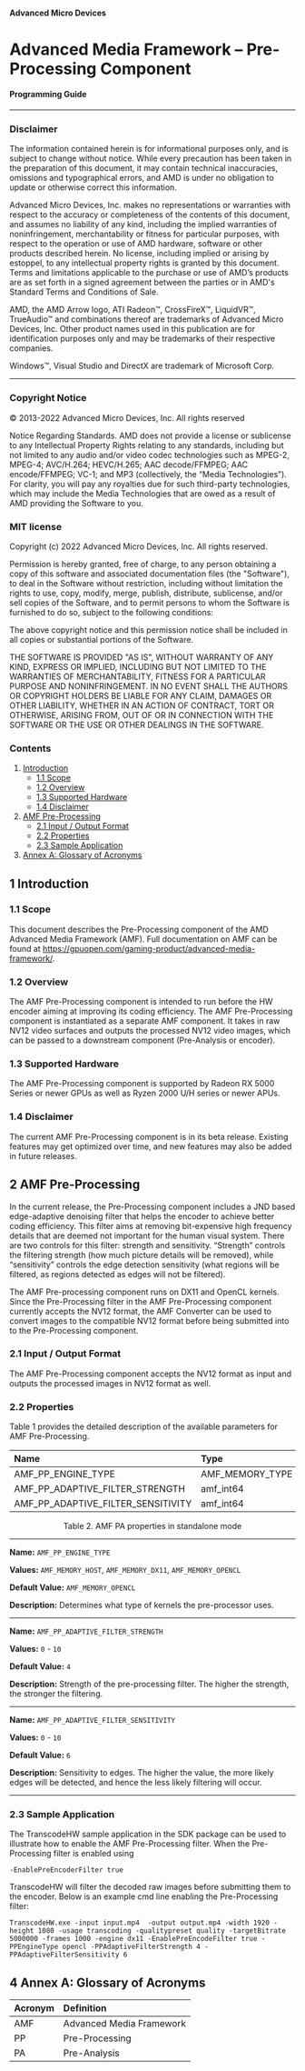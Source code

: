 ﻿#### Advanced Micro Devices

# Advanced Media Framework – Pre-Processing Component

#### Programming Guide

---

### Disclaimer

The information contained herein is for informational purposes only, and is subject to change without notice. While every precaution has been taken in the preparation of this document, it may contain technical inaccuracies, omissions and typographical errors, and AMD is under no obligation to update or otherwise correct this information.

Advanced Micro Devices, Inc. makes no representations or warranties with respect to the accuracy or completeness of the contents of this document, and assumes no liability of any kind, including the implied warranties of noninfringement, merchantability or fitness for particular purposes, with respect to the operation or use of AMD hardware, software or other products described herein. No license, including implied or arising by estoppel, to any intellectual property rights is granted by this document. Terms and limitations applicable to the purchase or use of AMD’s products are as set forth in a signed agreement between the parties or in AMD's Standard Terms and Conditions of Sale.

AMD, the AMD Arrow logo, ATI Radeon™, CrossFireX™, LiquidVR™, TrueAudio™ and combinations thereof are trademarks of Advanced Micro Devices, Inc. Other product names used in this publication are for identification purposes only and may be trademarks of their respective companies.

Windows™, Visual Studio and DirectX are trademark of Microsoft Corp.

---

### Copyright Notice

© 2013-2022 Advanced Micro Devices, Inc. All rights reserved

Notice Regarding Standards.  AMD does not provide a license or sublicense to any Intellectual Property Rights relating to any standards, including but not limited to any audio and/or video codec technologies such as MPEG-2, MPEG-4; AVC/H.264; HEVC/H.265; AAC decode/FFMPEG; AAC encode/FFMPEG; VC-1; and MP3 (collectively, the “Media Technologies”). For clarity, you will pay any royalties due for such third-party technologies, which may include the Media Technologies that are owed as a result of AMD providing the Software to you.

### MIT license

Copyright (c) 2022 Advanced Micro Devices, Inc. All rights reserved.

Permission is hereby granted, free of charge, to any person obtaining a copy of this software and associated documentation files (the "Software"), to deal in the Software without restriction, including without limitation the rights to use, copy, modify, merge, publish, distribute, sublicense, and/or sell copies of the Software, and to permit persons to whom the Software is furnished to do so, subject to the following conditions:

The above copyright notice and this permission notice shall be included in all copies or substantial portions of the Software.

THE SOFTWARE IS PROVIDED "AS IS", WITHOUT WARRANTY OF ANY KIND, EXPRESS OR IMPLIED, INCLUDING BUT NOT LIMITED TO THE WARRANTIES OF MERCHANTABILITY, FITNESS FOR A PARTICULAR PURPOSE AND NONINFRINGEMENT.  IN NO EVENT SHALL THE AUTHORS OR COPYRIGHT HOLDERS BE LIABLE FOR ANY CLAIM, DAMAGES OR OTHER LIABILITY, WHETHER IN AN ACTION OF CONTRACT, TORT OR OTHERWISE, ARISING FROM, OUT OF OR IN CONNECTION WITH THE SOFTWARE OR THE USE OR OTHER DEALINGS IN THE SOFTWARE.

### Contents

1. [Introduction](#1-introduction)
   - [1.1 Scope](#11-scope)
   - [1.2 Overview](#12-overview)
   - [1.3 Supported Hardware](#13-supported-hardware)
   - [1.4 Disclaimer](#14-disclaimer)
2. [AMF Pre-Processing](#2-amf-pre-processing)
   - [2.1 Input / Output Format](#21-input--output-format)
   - [2.2 Properties](#22-properties)
   - [2.3 Sample Application](#23-sample-application)
3. [Annex A: Glossary of Acronyms](#4-annex-a-glossary-of-acronyms)


## 1 Introduction

### 1.1 Scope

This document describes the Pre-Processing component of the AMD Advanced Media Framework (AMF). Full documentation on AMF can be found at <https://gpuopen.com/gaming-product/advanced-media-framework/>.

### 1.2 Overview

The AMF Pre-Processing component is intended to run before the HW encoder aiming at improving its coding efficiency. The AMF Pre-Processing component is instantiated as a separate AMF component. It takes in raw NV12 video surfaces and outputs the processed NV12 video images, which can be passed to a downstream component (Pre-Analysis or encoder).

### 1.3 Supported Hardware

The AMF Pre-Processing component is supported by Radeon RX 5000 Series or newer GPUs as well as Ryzen 2000 U/H series or newer APUs.

### 1.4 Disclaimer

The current AMF Pre-Processing component is in its beta release. Existing features may get optimized over time, and new features may also be added in future releases.


## 2 AMF Pre-Processing

In the current release, the Pre-Processing component includes a JND based edge-adaptive denoising filter that helps the encoder to achieve better coding efficiency. This filter aims at removing bit-expensive high frequency details that are deemed not important for the human visual system. There are two controls for this filter: strength and sensitivity. “Strength” controls the filtering strength (how much picture details will be removed), while “sensitivity” controls the edge detection sensitivity (what regions will be filtered, as regions detected as edges will not be filtered).

The AMF Pre-processing component runs on DX11 and OpenCL kernels. Since the Pre-Processing filter in the AMF Pre-Processing component currently accepts the NV12 format, the AMF Converter can be used to convert images to the compatible NV12 format before being submitted into to the Pre-Processing component.

### 2.1 Input / Output Format

The AMF Pre-Processing component accepts the NV12 format as input and outputs the processed images in NV12 format as well.

### 2.2 Properties

Table 1 provides the detailed description of the available parameters for AMF Pre-Processing.

| Name                               | Type            |
| :--------------------------------- | :-------------- |
| AMF_PP_ENGINE_TYPE                 | AMF_MEMORY_TYPE |
| AMF_PP_ADAPTIVE_FILTER_STRENGTH    | amf_int64       |
| AMF_PP_ADAPTIVE_FILTER_SENSITIVITY | amf_int64       |

<p align="center">
Table 2. AMF PA properties in standalone mode
</p>

---

**Name:**
`AMF_PP_ENGINE_TYPE`

**Values:**
`AMF_MEMORY_HOST`, `AMF_MEMORY_DX11`, `AMF_MEMORY_OPENCL`

**Default Value:**
`AMF_MEMORY_OPENCL`

**Description:**
Determines what type of kernels the pre-processor uses.

---

**Name:**
`AMF_PP_ADAPTIVE_FILTER_STRENGTH`

**Values:**
`0` - `10`

**Default Value:**
`4`

**Description:**
Strength of the pre-processing filter. The higher the strength, the stronger the filtering.

---

**Name:**
`AMF_PP_ADAPTIVE_FILTER_SENSITIVITY`

**Values:**
`0` - `10`

**Default Value:**
`6`

**Description:**
Sensitivity to edges. The higher the value, the more likely edges will be detected, and hence the less likely filtering will occur.

---

### 2.3 Sample Application

The TranscodeHW sample application in the SDK package can be used to illustrate how to enable the AMF Pre-Processing filter. When the Pre-Processing filter is enabled using

`-EnablePreEncoderFilter true`

TranscodeHW will filter the decoded raw images before submitting them to the encoder. Below is an example cmd line enabling the Pre-Processing filter:

`TranscodeHW.exe -input input.mp4  -output output.mp4 -width 1920 -height 1080 -usage transcoding -qualitypreset quality -targetBitrate 5000000 -frames 1000 -engine dx11 -EnablePreEncodeFilter true -PPEngineType opencl -PPAdaptiveFilterStrength 4 -PPAdaptiveFilterSensitivity 6`

## 4 Annex A: Glossary of Acronyms

| Acronym | Definition               |
| ------- | :----------------------- |
| AMF     | Advanced Media Framework |
| PP      | Pre-Processing           |
| PA      | Pre-Analysis             |

